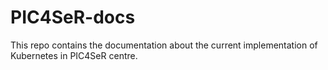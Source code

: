 # PIC4SeR-docs

This repo contains the documentation about the current implementation of Kubernetes in PIC4SeR centre.
